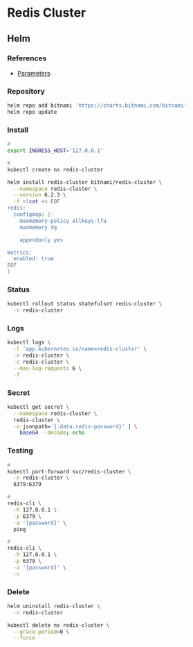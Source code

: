 # Redis Cluster

## Helm

### References

- [Parameters](https://github.com/bitnami/charts/tree/master/bitnami/redis-cluster#parameters)

### Repository

```sh
helm repo add bitnami 'https://charts.bitnami.com/bitnami'
helm repo update
```

### Install

```sh
#
export INGRESS_HOST='127.0.0.1'

#
kubectl create ns redis-cluster
```

```sh
helm install redis-cluster bitnami/redis-cluster \
  --namespace redis-cluster \
  --version 6.2.3 \
  -f <(cat << EOF
redis:
  configmap: |-
    maxmemory-policy allkeys-lfu
    maxmemory 4g

    appendonly yes

metrics:
  enabled: true
EOF
)
```

### Status

```sh
kubectl rollout status statefulset redis-cluster \
  -n redis-cluster
```

### Logs

```sh
kubectl logs \
  -l 'app.kubernetes.io/name=redis-cluster' \
  -n redis-cluster \
  -c redis-cluster \
  --max-log-requests 6 \
  -f
```

### Secret

```sh
kubectl get secret \
  --namespace redis-cluster \
  redis-cluster \
  -o jsonpath='{.data.redis-password}' | \
    base64 --decode; echo
```

### Testing

```sh
#
kubectl port-forward svc/redis-cluster \
  -n redis-cluster \
  6379:6379

#
redis-cli \
  -h 127.0.0.1 \
  -p 6379 \
  -a '[password]' \
  ping

#
redis-cli \
  -h 127.0.0.1 \
  -p 6379 \
  -a '[password]' \
  -c
```

### Delete

```sh
helm uninstall redis-cluster \
  -n redis-cluster

kubectl delete ns redis-cluster \
  --grace-period=0 \
  --force
```
